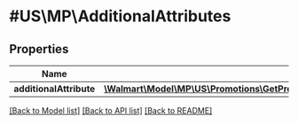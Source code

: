 # #US\MP\AdditionalAttributes

## Properties

Name | Type | Description | Notes
------------ | ------------- | ------------- | -------------
**additionalAttribute** | [**\Walmart\Model\MP\US\Promotions\GetPromotionalPrices200ResponsePayloadAdditionalAttributesAdditionalAttributeInner[]**](GetPromotionalPrices200ResponsePayloadAdditionalAttributesAdditionalAttributeInner.md) |  |


[[Back to Model list]](../) [[Back to API list]](../../Api/US/MP) [[Back to README]](../../README.md)
